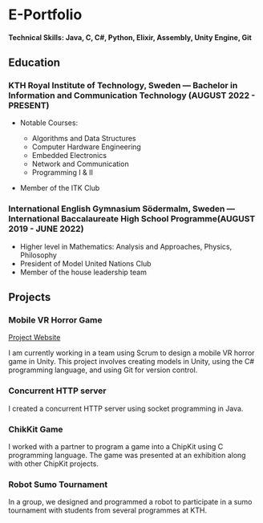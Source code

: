 # E-Portfolio

#### Technical Skills: Java, C, C#, Python, Elixir, Assembly, Unity Engine, Git

## Education
### KTH Royal Institute of Technology,  Sweden — Bachelor in Information and Communication Technology (AUGUST 2022 - PRESENT)

- Notable Courses:
  - Algorithms and Data Structures
  - Computer Hardware Engineering
  - Embedded Electronics
  - Network and Communication
  - Programming I & II

- Member of the ITK Club

### International English Gymnasium Södermalm,  Sweden — International Baccalaureate High School Programme(AUGUST 2019 - JUNE 2022)

- Higher level in  Mathematics:  Analysis and Approaches, Physics, Philosophy
- President of Model United Nations Club
- Member of the house leadership team

## Projects
### Mobile VR Horror Game

[Project Website](https://saitejaschintapall.wixsite.com/ghostleaks)

I am currently working in a team using Scrum to design a mobile VR horror game in Unity. This project involves creating models in Unity, using the C# programming language, and using Git for version control.

### Concurrent HTTP server

I created a concurrent HTTP server using socket programming in Java.

### ChikKit Game

I worked with a partner to program a game into a ChipKit using C programming language. The game was presented at an exhibition along with other ChipKit projects.

### Robot Sumo Tournament

In a group, we designed and programmed a robot to participate in a sumo tournament with students from several programmes at KTH.


